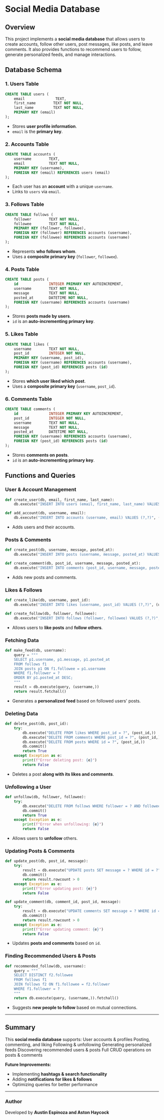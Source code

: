# Social Media Database

## Overview

This project implements a **social media database** that allows users to create accounts, follow other users, post messages, like posts, and leave comments. It also provides functions to recommend users to follow, generate personalized feeds, and manage interactions.

## Database Schema

### **1. Users Table**

```sql
CREATE TABLE users (
    email              TEXT,
    first_name        TEXT NOT NULL,
    last_name         TEXT NOT NULL,
    PRIMARY KEY (email)
);
```

- Stores **user profile information**.
- `email` is the **primary key**.

### **2. Accounts Table**

```sql
CREATE TABLE accounts (
    username        TEXT,
    email           TEXT NOT NULL,
    PRIMARY KEY (username),
    FOREIGN KEY (email) REFERENCES users (email)
);
```

- Each user has an **account** with a unique `username`.
- Links to `users` via `email`.

### **3. Follows Table**

```sql
CREATE TABLE follows (
    follower        TEXT NOT NULL,
    followee        TEXT NOT NULL,
    PRIMARY KEY (follower, followee),
    FOREIGN KEY (follower) REFERENCES accounts (username),
    FOREIGN KEY (followee) REFERENCES accounts (username)
);
```

- Represents **who follows whom**.
- Uses a **composite primary key** (`follower`, `followee`).

### **4. Posts Table**

```sql
CREATE TABLE posts (
    id              INTEGER PRIMARY KEY AUTOINCREMENT,
    username        TEXT NOT NULL,
    message         TEXT NOT NULL,
    posted_at       DATETIME NOT NULL,
    FOREIGN KEY (username) REFERENCES accounts (username)
);
```

- Stores **posts made by users**.
- `id` is an **auto-incrementing primary key**.

### **5. Likes Table**

```sql
CREATE TABLE likes (
    username        TEXT NOT NULL,
    post_id         INTEGER NOT NULL,
    PRIMARY KEY (username, post_id),
    FOREIGN KEY (username) REFERENCES accounts (username),
    FOREIGN KEY (post_id) REFERENCES posts (id)
);
```

- Stores **which user liked which post**.
- Uses a **composite primary key** (`username`, `post_id`).

### **6. Comments Table**

```sql
CREATE TABLE comments (
    id              INTEGER PRIMARY KEY AUTOINCREMENT,
    post_id         INTEGER NOT NULL,
    username        TEXT NOT NULL,
    message         TEXT NOT NULL,
    posted_at       DATETIME NOT NULL,
    FOREIGN KEY (username) REFERENCES accounts (username),
    FOREIGN KEY (post_id) REFERENCES posts (id)
);
```

- Stores **comments on posts**.
- `id` is an **auto-incrementing primary key**.

## Functions and Queries

### **User & Account Management**

```python
def create_user(db, email, first_name, last_name):
    db.execute("INSERT INTO users (email, first_name, last_name) VALUES (?,?,?)", (email, first_name, last_name))

def add_account(db, username, email):
    db.execute("INSERT INTO accounts (username, email) VALUES (?,?)", (username, email))
```

- Adds users and their accounts.

### **Posts & Comments**

```python
def create_post(db, username, message, posted_at):
    db.execute("INSERT INTO posts (username, message, posted_at) VALUES (?,?,?)", (username, message, posted_at))

def create_comment(db, post_id, username, message, posted_at):
    db.execute("INSERT INTO comments (post_id, username, message, posted_at) VALUES (?,?,?,?)", (post_id, username, message, posted_at))
```

- Adds new posts and comments.

### **Likes & Follows**

```python
def create_like(db, username, post_id):
    db.execute("INSERT INTO likes (username, post_id) VALUES (?,?)", (username, post_id))

def create_follow(db, follower, followee):
    db.execute("INSERT INTO follows (follower, followee) VALUES (?,?)", (follower, followee))
```

- Allows users to **like posts** and **follow others**.

### **Fetching Data**

```python
def make_feed(db, username):
    query = """
    SELECT p1.username, p1.message, p1.posted_at
    FROM follows f1
    JOIN posts p1 ON f1.followee = p1.username
    WHERE f1.follower = ?
    ORDER BY p1.posted_at DESC;
    """
    result = db.execute(query, (username,))
    return result.fetchall()
```

- Generates a **personalized feed** based on followed users' posts.

### **Deleting Data**

```python
def delete_post(db, post_id):
    try:
        db.execute("DELETE FROM likes WHERE post_id = ?", (post_id,))
        db.execute("DELETE FROM comments WHERE post_id = ?", (post_id,))
        db.execute("DELETE FROM posts WHERE id = ?", (post_id,))
        db.commit()
        return True
    except Exception as e:
        print(f"Error deleting post: {e}")
        return False
```

- Deletes a post **along with its likes and comments**.

### **Unfollowing a User**

```python
def unfollow(db, follower, followee):
    try:
        db.execute("DELETE FROM follows WHERE follower = ? AND followee = ?", (follower, followee))
        db.commit()
        return True
    except Exception as e:
        print(f"Error when unfollowing: {e}")
        return False
```

- Allows users to **unfollow** others.

### **Updating Posts & Comments**

```python
def update_post(db, post_id, message):
    try:
        result = db.execute("UPDATE posts SET message = ? WHERE id = ?", (message, post_id))
        db.commit()
        return result.rowcount > 0
    except Exception as e:
        print(f"Error updating post: {e}")
        return False

def update_comment(db, comment_id, post_id, message):
    try:
        result = db.execute("UPDATE comments SET message = ? WHERE id = ? AND post_id = ?", (message, comment_id, post_id))
        db.commit()
        return result.rowcount > 0
    except Exception as e:
        print(f"Error updating comment: {e}")
        return False
```

- Updates **posts and comments** based on `id`.

### **Finding Recommended Users & Posts**

```python
def recommended_follow(db, username):
    query = """
    SELECT DISTINCT f2.followee
    FROM follows f1
    JOIN follows f2 ON f1.followee = f2.follower
    WHERE f1.follower = ?
    """
    return db.execute(query, (username,)).fetchall()
```

- Suggests **new people to follow** based on mutual connections.

---

## Summary

This **social media database** supports:
 User accounts & profiles
 Posting, commenting, and liking
 Following & unfollowing
 Generating personalized feeds
 Discovering recommended users & posts
 Full CRUD operations on posts & comments

 **Future Improvements:**

- Implementing **hashtags & search functionality**
- Adding **notifications for likes & follows**
- Optimizing queries for better performance

---

### **Author**

Developed by **Austin Espinoza and Aston Haycock**
